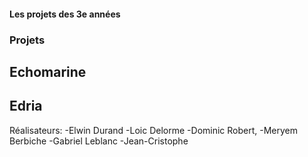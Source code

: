 #### Les projets des 3e années

### Projets

## Echomarine

## Edria
Réalisateurs:
-Elwin Durand
-Loic Delorme
-Dominic Robert,
-Meryem Berbiche
-Gabriel Leblanc
-Jean-Cristophe
